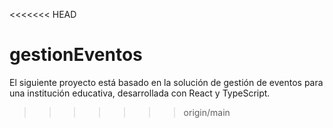 <<<<<<< HEAD
# gestionEventos
El siguiente proyecto está basado en la solución de gestión de eventos para una institución educativa, desarrollada con React y TypeScript.
>>>>>>> origin/main
